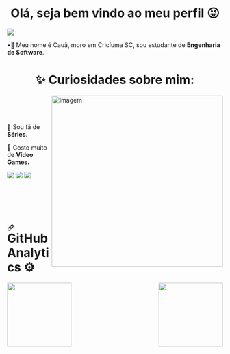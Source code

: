 <h1 align="center">Olá, seja bem vindo ao meu perfil 😜</h1>

<p align="left"> <img src="https://komarev.com/ghpvc/?username=bobjoe159&color=red" alt"Profile Views"/> </p>
 •👋 Meu nome é Cauã, moro em Cricíuma SC, sou estudante de <strong>Engenharia de Software</strong>.
 <h1 align="center">✨ Curiosidades sobre mim: </h1>
<div dir="auto">
    <a target="_blank" rel="noopener noreferrer" href="https://raw.githubusercontent.com/MicaelliMedeiros/micaellimedeiros/master/image/computer-illustration.png"><img align="right" src="https://raw.githubusercontent.com/MicaelliMedeiros/micaellimedeiros/master/image/computer-illustration.png" alt="Imagem" width="400px" style="max-width: 100%;"></a>
    <div align="left" dir="auto"><br><br><br>
	<p dir="auto"><g-emoji class="g-emoji" alias="pushpin" fallback-src="https://github.githubassets.com/images/icons/emoji/unicode/1f4cc.png">🍥</g-emoji> Sou fã de <strong>Séries</strong>.</p>
        <p dir="auto"><g-emoji class="g-emoji" alias="brain" fallback-src="https://github.githubassets.com/images/icons/emoji/unicode/1f9e0.png">🏀</g-emoji> Gosto muito de <strong>Vídeo Games.</strong></p>
        <p align="left" dir="auto">
	<a href="https://www.linkedin.com/in/pedrohenriquefeitosa/" rel="nofollow">
	<img src="https://camo.githubusercontent.com/c00f87aeebbec37f3ee0857cc4c20b21fefde8a96caf4744383ebfe44a47fe3f/68747470733a2f2f696d672e736869656c64732e696f2f62616467652f2d4c696e6b6564496e2d2532333030373742353f7374796c653d666f722d7468652d6261646765266c6f676f3d6c696e6b6564696e266c6f676f436f6c6f723d7768697465" data-canonical-src="https://img.shields.io/badge/-LinkedIn-%230077B5?style=for-the-badge&amp;logo=linkedin&amp;logoColor=white" style="max-width: 100%;"></a>
        <a href="mailto:pedron1001@gmail.com?" alt="Gmail">
        <img src="https://camo.githubusercontent.com/571384769c09e0c66b45e39b5be70f68f552db3e2b2311bc2064f0d4a9f5983b/68747470733a2f2f696d672e736869656c64732e696f2f62616467652f476d61696c2d4431343833363f7374796c653d666f722d7468652d6261646765266c6f676f3d676d61696c266c6f676f436f6c6f723d7768697465" data-canonical-src="https://img.shields.io/badge/Gmail-D14836?style=for-the-badge&amp;logo=gmail&amp;logoColor=white" style="max-width: 100%;"></a>
	<a href="https://www.instagram.com/_pedrohfn/" alt="Instagram" rel="nofollow">
        <img src="https://camo.githubusercontent.com/b3d4671768bd0f9b6c8f410a25a96e0c5a4d135208d8910461e986f97e7985ab/68747470733a2f2f696d672e736869656c64732e696f2f62616467652f496e7374616772616d2d4534343035463f7374796c653d666f722d7468652d6261646765266c6f676f3d696e7374616772616d266c6f676f436f6c6f723d7768697465" data-canonical-src="https://img.shields.io/badge/Instagram-E4405F?style=for-the-badge&amp;logo=instagram&amp;logoColor=white" style="max-width: 100%;"></a>
     </p></div>	
</div>

<br>
<br>
<br>

<h1 align="left" dir="auto"><a id="user-content-github-analytics-️" class="anchor" href="#github-analytics-️" aria-hidden="true"><svg class="octicon octicon-link" viewBox="0 0 16 16" version="1.1" width="16" height="16" aria-hidden="true"><path fill-rule="evenodd" d="M7.775 3.275a.75.75 0 001.06 1.06l1.25-1.25a2 2 0 112.83 2.83l-2.5 2.5a2 2 0 01-2.83 0 .75.75 0 00-1.06 1.06 3.5 3.5 0 004.95 0l2.5-2.5a3.5 3.5 0 00-4.95-4.95l-1.25 1.25zm-4.69 9.64a2 2 0 010-2.83l2.5-2.5a2 2 0 012.83 0 .75.75 0 001.06-1.06 3.5 3.5 0 00-4.95 0l-2.5 2.5a3.5 3.5 0 004.95 4.95l1.25-1.25a.75.75 0 00-1.06-1.06l-1.25 1.25a2 2 0 01-2.83 0z"></path></svg></a>GitHub Analytics <g-emoji class="g-emoji" alias="gear" fallback-src="https://github.githubassets.com/images/icons/emoji/unicode/2699.png">⚙️</g-emoji></h1>

<div align="center" dir="auto">
  <a href="https://github.com/bobjoe159">
  <img height="150em" src="https://github-readme-stats.vercel.app/api?username=CauaLoch9860&amp;show_icons=true&amp;theme=dracula&amp;include_all_commits=true&amp;count_private=true&amp;title_color=8844EE&amp;icon_color=8844EE&amp;border_color=8844EE" style="max-width: 100%;" align="left">
  <img height="150em" src="https://github-readme-stats.vercel.app/api/top-langs/?username=CauaLoch9860&amp;layout=compact&amp;langs_count=7&amp;theme=dracula&amp;title_color=8844EE&amp;icon_color=8844EE&amp;border_color=8844EE" style="max-width: 100%;" align="right">
</a>
</div>
<br>
<br>


